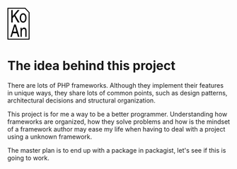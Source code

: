 ![alt tag](https://github.com/felipebool/Koan/blob/master/koan.png)

# The idea behind this project
There are lots of PHP frameworks. Although they implement their features in
unique ways, they share lots of common points, such as design patterns,
architectural decisions and structural organization.

This project is for me a way to be a better programmer. Understanding how
frameworks are organized, how they solve problems and how is the mindset
of a framework author may ease my life when having to deal with a project
using a unknown framework.

The master plan is to end up with a package in packagist, let's see if this
is going to work.

